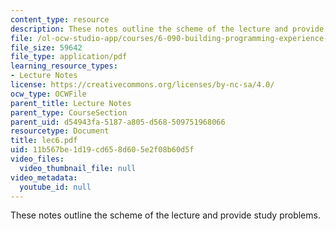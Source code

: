 ```yaml
---
content_type: resource
description: These notes outline the scheme of the lecture and provide study problems.
file: /ol-ocw-studio-app/courses/6-090-building-programming-experience-a-lead-in-to-6-001-january-iap-2005/11b567be1d19cd658d605e2f08b60d5f_lec6.pdf
file_size: 59642
file_type: application/pdf
learning_resource_types:
- Lecture Notes
license: https://creativecommons.org/licenses/by-nc-sa/4.0/
ocw_type: OCWFile
parent_title: Lecture Notes
parent_type: CourseSection
parent_uid: d54943fa-5187-a805-d568-509751968066
resourcetype: Document
title: lec6.pdf
uid: 11b567be-1d19-cd65-8d60-5e2f08b60d5f
video_files:
  video_thumbnail_file: null
video_metadata:
  youtube_id: null
---
```

These notes outline the scheme of the lecture and provide study problems.